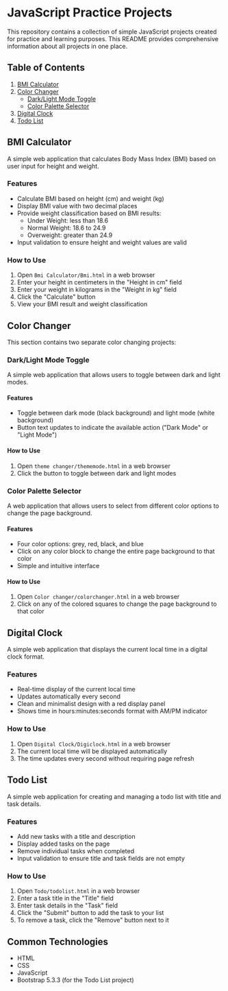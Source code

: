 # JavaScript Practice Projects

This repository contains a collection of simple JavaScript projects created for practice and learning purposes. This README provides comprehensive information about all projects in one place.

## Table of Contents
1. [BMI Calculator](#bmi-calculator)
2. [Color Changer](#color-changer)
    - [Dark/Light Mode Toggle](#darklight-mode-toggle)
    - [Color Palette Selector](#color-palette-selector)
3. [Digital Clock](#digital-clock)
4. [Todo List](#todo-list)


## BMI Calculator

A simple web application that calculates Body Mass Index (BMI) based on user input for height and weight.

### Features

- Calculate BMI based on height (cm) and weight (kg)
- Display BMI value with two decimal places
- Provide weight classification based on BMI results:
  - Under Weight: less than 18.6
  - Normal Weight: 18.6 to 24.9
  - Overweight: greater than 24.9
- Input validation to ensure height and weight values are valid

### How to Use

1. Open `Bmi Calculator/Bmi.html` in a web browser
2. Enter your height in centimeters in the "Height in cm" field
3. Enter your weight in kilograms in the "Weight in kg" field
4. Click the "Calculate" button
5. View your BMI result and weight classification

## Color Changer

This section contains two separate color changing projects:

### Dark/Light Mode Toggle

A simple web application that allows users to toggle between dark and light modes.

#### Features

- Toggle between dark mode (black background) and light mode (white background)
- Button text updates to indicate the available action ("Dark Mode" or "Light Mode")

#### How to Use

1. Open `theme changer/thememode.html` in a web browser
2. Click the button to toggle between dark and light modes

### Color Palette Selector

A web application that allows users to select from different color options to change the page background.

#### Features

- Four color options: grey, red, black, and blue
- Click on any color block to change the entire page background to that color
- Simple and intuitive interface

#### How to Use

1. Open `Color changer/colorchanger.html` in a web browser
2. Click on any of the colored squares to change the page background to that color

## Digital Clock

A simple web application that displays the current local time in a digital clock format.

### Features

- Real-time display of the current local time
- Updates automatically every second
- Clean and minimalist design with a red display panel
- Shows time in hours:minutes:seconds format with AM/PM indicator

### How to Use

1. Open `Digital Clock/Digiclock.html` in a web browser
2. The current local time will be displayed automatically
3. The time updates every second without requiring page refresh

## Todo List

A simple web application for creating and managing a todo list with title and task details.

### Features

- Add new tasks with a title and description
- Display added tasks on the page
- Remove individual tasks when completed
- Input validation to ensure title and task fields are not empty

### How to Use

1. Open `Todo/todolist.html` in a web browser
2. Enter a task title in the "Title" field
3. Enter task details in the "Task" field
4. Click the "Submit" button to add the task to your list
5. To remove a task, click the "Remove" button next to it

## Common Technologies

- HTML
- CSS
- JavaScript
- Bootstrap 5.3.3 (for the Todo List project)


